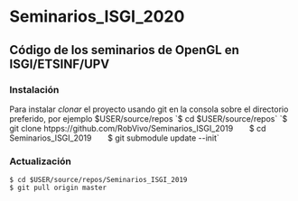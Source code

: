 # Seminarios_ISGI_2020
## Código de los seminarios de OpenGL en ISGI/ETSINF/UPV
### Instalación
Para instalar *clonar* el proyecto usando git en la consola sobre el directorio preferido, por ejemplo $USER/source/repos   
`$ cd $USER/source/repos`   
`$ git clone htpps://github.com/RobVivo/Seminarios_ISGI_2019`   
`$ cd Seminarios_ISGI_2019`   
`$ git submodule update --init`   
### Actualización
`$ cd $USER/source/repos/Seminarios_ISGI_2019`    
`$ git pull origin master`   
